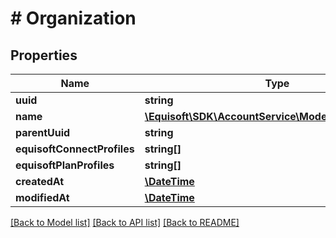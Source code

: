 # # Organization

## Properties

Name | Type | Description | Notes
------------ | ------------- | ------------- | -------------
**uuid** | **string** |  | [optional]
**name** | [**\Equisoft\SDK\AccountService\Model\LocalizedString**](LocalizedString.md) |  | [optional]
**parentUuid** | **string** |  | [optional]
**equisoftConnectProfiles** | **string[]** |  | [optional]
**equisoftPlanProfiles** | **string[]** |  | [optional]
**createdAt** | [**\DateTime**](\DateTime.md) |  | [optional]
**modifiedAt** | [**\DateTime**](\DateTime.md) |  | [optional]

[[Back to Model list]](../../README.md#models) [[Back to API list]](../../README.md#endpoints) [[Back to README]](../../README.md)
